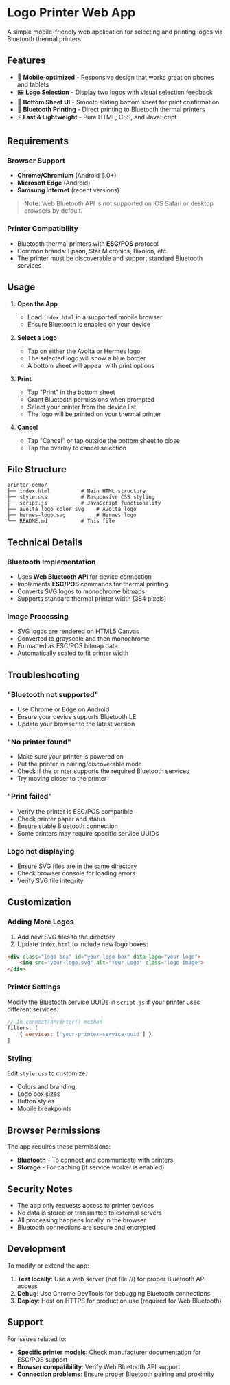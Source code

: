 # Logo Printer Web App

A simple mobile-friendly web application for selecting and printing logos via Bluetooth thermal printers.

## Features

- 📱 **Mobile-optimized** - Responsive design that works great on phones and tablets
- 🖼️ **Logo Selection** - Display two logos with visual selection feedback
- 📄 **Bottom Sheet UI** - Smooth sliding bottom sheet for print confirmation
- 🔵 **Bluetooth Printing** - Direct printing to Bluetooth thermal printers
- ⚡ **Fast & Lightweight** - Pure HTML, CSS, and JavaScript

## Requirements

### Browser Support
- **Chrome/Chromium** (Android 6.0+)
- **Microsoft Edge** (Android)
- **Samsung Internet** (recent versions)

> **Note:** Web Bluetooth API is not supported on iOS Safari or desktop browsers by default.

### Printer Compatibility
- Bluetooth thermal printers with **ESC/POS** protocol
- Common brands: Epson, Star Micronics, Bixolon, etc.
- The printer must be discoverable and support standard Bluetooth services

## Usage

1. **Open the App**
   - Load `index.html` in a supported mobile browser
   - Ensure Bluetooth is enabled on your device

2. **Select a Logo**
   - Tap on either the Avolta or Hermes logo
   - The selected logo will show a blue border
   - A bottom sheet will appear with print options

3. **Print**
   - Tap "Print" in the bottom sheet
   - Grant Bluetooth permissions when prompted
   - Select your printer from the device list
   - The logo will be printed on your thermal printer

4. **Cancel**
   - Tap "Cancel" or tap outside the bottom sheet to close
   - Tap the overlay to cancel selection

## File Structure

```
printer-demo/
├── index.html          # Main HTML structure
├── style.css           # Responsive CSS styling
├── script.js           # JavaScript functionality
├── avolta_logo_color.svg    # Avolta logo
├── hermes-logo.svg          # Hermes logo
└── README.md           # This file
```

## Technical Details

### Bluetooth Implementation
- Uses **Web Bluetooth API** for device connection
- Implements **ESC/POS** commands for thermal printing
- Converts SVG logos to monochrome bitmaps
- Supports standard thermal printer width (384 pixels)

### Image Processing
- SVG logos are rendered on HTML5 Canvas
- Converted to grayscale and then monochrome
- Formatted as ESC/POS bitmap data
- Automatically scaled to fit printer width

## Troubleshooting

### "Bluetooth not supported"
- Use Chrome or Edge on Android
- Ensure your device supports Bluetooth LE
- Update your browser to the latest version

### "No printer found"
- Make sure your printer is powered on
- Put the printer in pairing/discoverable mode
- Check if the printer supports the required Bluetooth services
- Try moving closer to the printer

### "Print failed"
- Verify the printer is ESC/POS compatible
- Check printer paper and status
- Ensure stable Bluetooth connection
- Some printers may require specific service UUIDs

### Logo not displaying
- Ensure SVG files are in the same directory
- Check browser console for loading errors
- Verify SVG file integrity

## Customization

### Adding More Logos
1. Add new SVG files to the directory
2. Update `index.html` to include new logo boxes:
```html
<div class="logo-box" id="your-logo-box" data-logo="your-logo">
    <img src="your-logo.svg" alt="Your Logo" class="logo-image">
</div>
```

### Printer Settings
Modify the Bluetooth service UUIDs in `script.js` if your printer uses different services:
```javascript
// In connectToPrinter() method
filters: [
    { services: ['your-printer-service-uuid'] }
]
```

### Styling
Edit `style.css` to customize:
- Colors and branding
- Logo box sizes
- Button styles
- Mobile breakpoints

## Browser Permissions

The app requires these permissions:
- **Bluetooth** - To connect and communicate with printers
- **Storage** - For caching (if service worker is enabled)

## Security Notes

- The app only requests access to printer devices
- No data is stored or transmitted to external servers
- All processing happens locally in the browser
- Bluetooth connections are secure and encrypted

## Development

To modify or extend the app:

1. **Test locally**: Use a web server (not file://) for proper Bluetooth API access
2. **Debug**: Use Chrome DevTools for debugging Bluetooth connections
3. **Deploy**: Host on HTTPS for production use (required for Web Bluetooth)

## Support

For issues related to:
- **Specific printer models**: Check manufacturer documentation for ESC/POS support
- **Browser compatibility**: Verify Web Bluetooth API support
- **Connection problems**: Ensure proper Bluetooth pairing and proximity 